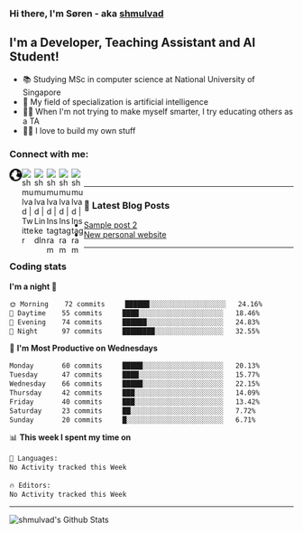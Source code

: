### Hi there, I'm Søren - aka [shmulvad][website]

## I'm a Developer, Teaching Assistant and AI Student!
- 📚 Studying MSc in computer science at National University of Singapore
- 🧠 My field of specialization is artificial intelligence
- 👨‍🏫 When I'm not trying to make myself smarter, I try educating others as a TA
- 👨‍💻 I love to build my own stuff

### Connect with me:

[<img align="left" alt="shmulvad.com" width="22px" src="https://raw.githubusercontent.com/iconic/open-iconic/master/svg/globe.svg" />][website]

[<img align="left" alt="shmulvad | Twitter" width="22px" src="https://cdn.jsdelivr.net/npm/simple-icons@v3/icons/twitter.svg" />][twitter]

[<img align="left" alt="shmulvad | LinkedIn" width="22px" src="https://cdn.jsdelivr.net/npm/simple-icons@v3/icons/linkedin.svg" />][linkedin]

[<img align="left" alt="shmulvad | Instagram" width="22px" src="https://cdn.jsdelivr.net/npm/simple-icons@v3/icons/instagram.svg" />][instagram]

[<img align="left" alt="shmulvad | Instagram" width="22px" src="https://cdn.jsdelivr.net/npm/simple-icons@v3/icons/stackoverflow.svg" />][stackOverflow]

[<img align="left" alt="shmulvad | Instagram" width="22px" src="https://cdn.jsdelivr.net/npm/simple-icons@v3/icons/gmail.svg" />][mail]

<br />

---

### 📕 Latest Blog Posts
<!-- BLOG-POST-LIST:START -->
- [Sample post 2](https://shmulvad.com/blog/sample2)
- [New personal website](https://shmulvad.com/blog/new-personal)
<!-- BLOG-POST-LIST:END -->

---

### Coding stats
<!--START_SECTION:waka-->
**I'm a night 🦉** 

```text
🌞 Morning    72 commits     ██████░░░░░░░░░░░░░░░░░░░   24.16% 
🌆 Daytime    55 commits     ████░░░░░░░░░░░░░░░░░░░░░   18.46% 
🌃 Evening    74 commits     ██████░░░░░░░░░░░░░░░░░░░   24.83% 
🌙 Night      97 commits     ████████░░░░░░░░░░░░░░░░░   32.55%

```
📅 **I'm Most Productive on Wednesdays** 

```text
Monday       60 commits     █████░░░░░░░░░░░░░░░░░░░░   20.13% 
Tuesday      47 commits     ████░░░░░░░░░░░░░░░░░░░░░   15.77% 
Wednesday    66 commits     █████░░░░░░░░░░░░░░░░░░░░   22.15% 
Thursday     42 commits     ███░░░░░░░░░░░░░░░░░░░░░░   14.09% 
Friday       40 commits     ███░░░░░░░░░░░░░░░░░░░░░░   13.42% 
Saturday     23 commits     ██░░░░░░░░░░░░░░░░░░░░░░░   7.72% 
Sunday       20 commits     █░░░░░░░░░░░░░░░░░░░░░░░░   6.71%

```


📊 **This week I spent my time on** 

```text
💬 Languages: 
No Activity tracked this Week

🔥 Editors: 
No Activity tracked this Week

```


<!--END_SECTION:waka-->

---

<img align="left" alt="shmulvad's Github Stats" src="https://github-readme-stats.vercel.app/api?username=shmulvad&show_icons=true&hide_border=true" />




[website]: https://shmulvad.com
[twitter]: https://twitter.com/shmulvad
[linkedin]: https://linkedin.com/in/shmulvad
[instagram]: https://instagram.com/shmulvad
[stackOverflow]: https://stackoverflow.com/users/9248793/shmulvad
[mail]: mailto:shmulvad@gmail.com
